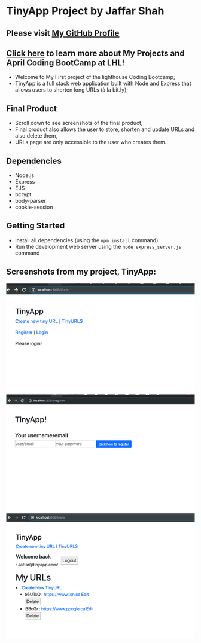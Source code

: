 # TinyApp Project by Jaffar Shah


## Please visit [My GitHub Profile](https://github.com/JeffShah)
## [Click here](https://github.com/JeffShah/AprilBootcamp) to learn more about My Projects and April Coding BootCamp at LHL!

- Welcome to My First project of the lighthouse Coding Bootcamp;
- TinyApp is a full stack web application built with Node and Express that allows users to shorten long URLs (à la bit.ly);

## Final Product
- Scroll down to see screenshots of the final product,
- Final product also allows the user to store, shorten and update URLs and also delete them,
- URLs page are only accessible to the user who creates them.

## Dependencies

- Node.js
- Express
- EJS
- bcrypt
- body-parser
- cookie-session

## Getting Started

- Install all dependencies (using the `npm install` command).
- Run the development web server using the `node express_server.js` command

## Screenshots from my project, TinyApp:

!["Screenshot of URLs page"](https://github.com/JeffShah/TinyApp/blob/master/docs/Screenshot%20urls.png)
!["Screenshot of Register page"](https://github.com/JeffShah/TinyApp/blob/master/docs/Screenshot%20register.png)
!["Screenshot of Logged in page"](https://github.com/JeffShah/TinyApp/blob/master/docs/Screenshot%20logged%20in.png)